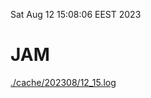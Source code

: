 Sat Aug 12 15:08:06 EEST 2023
# JAM
<a href='./cache/202308/12_15.log'>./cache/202308/12_15.log</a>
